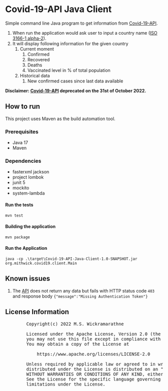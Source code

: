# Covid-19-API Java Client

Simple command line Java program to get information from [Covid-19-API](https://github.com/M-Media-Group/Covid-19-API).

1. When run the application would ask user to input a country
   name ([ISO 3166-1 alpha-2](https://en.wikipedia.org/wiki/ISO_3166-1_alpha-2)).
2. It will display following information for the given country
    1. Current moment
        1. Confirmed
        2. Recovered
        3. Deaths
        4. Vaccinated level in % of total population
    2. Historical data
        1. New confirmed cases since last data available

**Disclaimer: [Covid-19-API](https://github.com/M-Media-Group/Covid-19-API) deprecated on the 31st of October 2022.**

## How to run

This project uses Maven as the build automation tool.

### Prerequisites

* Java 17
* Maven

### Dependencies

* fasterxml jackson
* project lombok
* junit 5
* mockito
* system-lambda

#### Run the tests

```mvn test```

#### Building the application

```mvn package```

#### Run the Application

```java -cp .\target\Covid-19-API-Java-Client-1.0-SNAPSHOT.jar org.mithwick.covid19.client.Main```

## Known issues

1. The [API](https://covid-api.mmediagroup.fr/v1/cases) does not return any data but fails with HTTP status code `403`
   and
   response body `{"message":"Missing Authentication Token"}`

## License Information

<pre>
        Copyright(c) 2022 M.S. Wickramarathne

        Licensed under the Apache License, Version 2.0 (the "License");
        you may not use this file except in compliance with the License.
        You may obtain a copy of the License at

            https://www.apache.org/licenses/LICENSE-2.0

        Unless required by applicable law or agreed to in writing, software
        distributed under the License is distributed on an "AS IS" BASIS,
        WITHOUT WARRANTIES OR CONDITIONS OF ANY KIND, either express or implied.
        See the License for the specific language governing permissions and
        limitations under the License.
</pre>